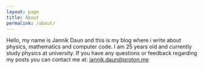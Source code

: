 ```yaml
---
layout: page
title: About
permalink: /about/
---
```

Hello,
my name is Jannik Daun and this is my blog where i write about physics, mathematics and computer code.
I am 25 years old and currently study physics at university.
If you have any questions or feedback regarding my posts you can contact me at: jannik.daun@proton.me
